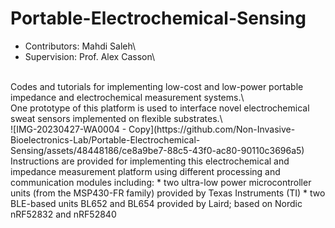 # Portable-Electrochemical-Sensing
* Contributors: Mahdi Saleh\
* Supervision: Prof. Alex Casson\
<br />
Codes and tutorials for implementing low-cost and low-power portable impedance and electrochemical measurement systems.\
<br />
One prototype of this platform is used to interface novel electrochemical sweat sensors implemented on flexible substrates.\
<br />
![IMG-20230427-WA0004 - Copy](https://github.com/Non-Invasive-Bioelectronics-Lab/Portable-Electrochemical-Sensing/assets/48448186/ce8a9be7-88c5-43f0-ac80-90110c3696a5)
<br />
Instructions are provided for implementing this electrochemical and impedance measurement platform using different processing and communication modules including:
* two ultra-low power microcontroller units (from the MSP430-FR family) provided by Texas Instruments (TI)
* two BLE-based units BL652 and BL654 provided by Laird; based on Nordic nRF52832 and nRF52840

